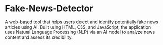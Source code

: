 # Fake-News-Detector
A web-based tool that helps users detect and identify potentially fake news articles using AI. Built using HTML, CSS, and JavaScript, the application uses Natural Language Processing (NLP) via an AI model to analyze news content and assess its credibility.
